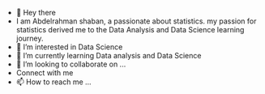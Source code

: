 - 👋 Hey there
- I am Abdelrahman shaban, a passionate about statistics. my passion for statistics derived me to the Data Analysis  and Data Science learning journey. 
- 👀 I’m interested in Data Science
- 🌱 I’m currently learning Data analysis and Data Science
- 💞️ I’m looking to collaborate on ...
- Connect with me
- 📫 How to reach me ...

<!---
Abdelrahman7000/Abdelrahman7000 is a ✨ special ✨ repository because its `README.md` (this file) appears on your GitHub profile.
You can click the Preview link to take a look at your changes.
--->
